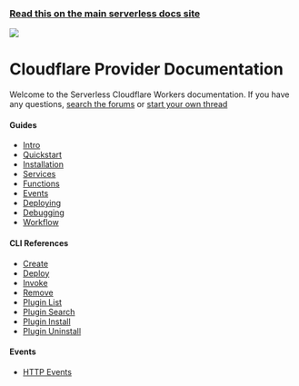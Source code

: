 <!--
title: Serverless - Cloudflare Workers Documentation
menuText: Cloudflare
layout: Doc
-->

<!-- DOCS-SITE-LINK:START automatically generated  -->
### [Read this on the main serverless docs site](https://www.serverless.com/framework/docs/)
<!-- DOCS-SITE-LINK:END -->

<div class="docsProviderBanner">
  <img src='https://s3-us-west-2.amazonaws.com/assets.site.serverless.com/images/docs/cloudflare-logo.svg' class='cloudflare-logo''>
</div>

# Cloudflare Provider Documentation

Welcome to the Serverless Cloudflare Workers documentation. If you have any questions, [search the forums](https://forum.serverless.com?utm_source=framework-docs) or [start your own thread](https://forum.serverless.com?utm_source=framework-docs)

<div class="docsSections">
 <div class="docsSection">
   <div class="docsSectionSubHeader">
     <h4>Guides</h4>
   </div>
   <div class="docsProviderItems">
     <ul>
       <li><a href="./guide/intro.md">Intro</a></li>
       <li><a href="./guide/quick-start.md">Quickstart</a></li>
       <li><a href="./guide/installation.md">Installation</a></li>
       <li><a href="./guide/services.md">Services</a></li>
       <li><a href="./guide/functions.md">Functions</a></li>
       <li><a href="./guide/events.md">Events</a></li>
       <li><a href="./guide/deploying.md">Deploying</a></li>
       <li><a href="./guide/debugging.md">Debugging</a></li>
       <li><a href="./guide/workflow.md">Workflow</a></li>
     </ul>
   </div>
 </div>

 <div class="docsSection">
   <div class="docsSectionSubHeader">
     <h4>CLI References</h4>
   </div>
   <div class="docsProviderItems">
     <ul>
       <li><a href="./cli-reference/create.md">Create</a></li>
       <li><a href="./cli-reference/deploy.md">Deploy</a></li>
       <li><a href="./cli-reference/invoke.md">Invoke</a></li>
       <li><a href="./cli-reference/remove.md">Remove</a></li>
       <li><a href="./cli-reference/plugin-list.md">Plugin List</a></li>
       <li><a href="./cli-reference/plugin-search.md">Plugin Search</a></li>
       <li><a href="./cli-reference/plugin-install.md">Plugin Install</a></li>
       <li><a href="./cli-reference/plugin-uninstall.md">Plugin Uninstall</a></li>
     </ul>
   </div>
 </div>

 <div class="docsSection">
   <div class="docsSectionSubHeader">
     <h4>Events</h4>
   </div>
   <div class="docsProviderItems">
     <ul>
       <li><a href="./events/http.md">HTTP Events</a></li>
     </ul>
   </div>
 </div>
</div>
